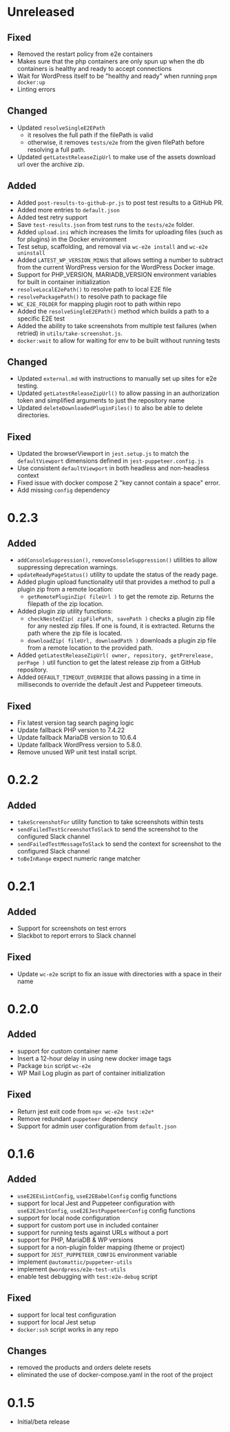 # Unreleased

## Fixed
- Removed the restart policy from e2e containers
- Makes sure that the php containers are only spun up when the db containers is healthy and ready to accept connections
- Wait for WordPress itself to be "healthy and ready" when running `pnpm docker:up`
- Linting errors

## Changed
- Updated `resolveSingleE2EPath` 
  - it resolves the full path if the filePath is valid
  - otherwise, it removes `tests/e2e` from the given filePath before resolving a full path.
- Updated `getLatestReleaseZipUrl` to make use of the assets download url over the archive zip.


## Added

- Added `post-results-to-github-pr.js` to post test results to a GitHub PR.
- Added more entries to `default.json`
- Added test retry support
- Save `test-results.json` from test runs to the `tests/e2e` folder.
- Added `upload.ini` which increases the limits for uploading files (such as for plugins) in the Docker environment
- Test setup, scaffolding, and removal via `wc-e2e install` and `wc-e2e uninstall`
- Added `LATEST_WP_VERSION_MINUS` that allows setting a number to subtract from the current WordPress version for the WordPress Docker image.
- Support for PHP_VERSION, MARIADB_VERSION environment variables for built in container initialization
- `resolveLocalE2ePath()` to resolve path to local E2E file
- `resolvePackagePath()` to resolve path to package file
- `WC_E2E_FOLDER` for mapping plugin root to path within repo
- Added the `resolveSingleE2EPath()` method which builds a path to a specific E2E test
- Added the ability to take screenshots from multiple test failures (when retried) in `utils/take-screenshot.js`.
- `docker:wait` to allow for waiting for env to be built without running tests

## Changed

- Updated `external.md` with instructions to manually set up sites for e2e testing.
- Updated `getLatestReleaseZipUrl()` to allow passing in an authorization token and simplified arguments to just the repository name
- Updated `deleteDownloadedPluginFiles()` to also be able to delete directories.

## Fixed

- Updated the browserViewport in `jest.setup.js` to match the `defaultViewport` dimensions defined in `jest-puppeteer.config.js`
- Use consistent `defaultViewport` in both headless and non-headless context
- Fixed issue with docker compose 2 "key cannot contain a space" error.
- Add missing `config` dependency

# 0.2.3

## Added

- `addConsoleSuppression()`, `removeConsoleSuppression()` utilities to allow suppressing deprecation warnings.
- `updateReadyPageStatus()` utility to update the status of the ready page.
- Added plugin upload functionality util that provides a method to pull a plugin zip from a remote location:
  - `getRemotePluginZip( fileUrl )` to get the remote zip. Returns the filepath of the zip location.
- Added plugin zip utility functions:
  - `checkNestedZip( zipFilePath, savePath )` checks a plugin zip file for any nested zip files. If one is found, it is extracted. Returns the path where the zip file is located.
  - `downloadZip( fileUrl, downloadPath )` downloads a plugin zip file from a remote location to the provided path.
- Added `getLatestReleaseZipUrl( owner, repository, getPrerelease, perPage )` util function to get the latest release zip from a GitHub repository.
- Added `DEFAULT_TIMEOUT_OVERRIDE` that allows passing in a time in milliseconds to override the default Jest and Puppeteer timeouts.

## Fixed

- Fix latest version tag search paging logic
- Update fallback PHP version to 7.4.22
- Update fallback MariaDB version to 10.6.4
- Update fallback WordPress version to 5.8.0.
- Remove unused WP unit test install script.

# 0.2.2

## Added

- `takeScreenshotFor` utility function to take screenshots within tests
- `sendFailedTestScreenshotToSlack` to send the screenshot to the configured Slack channel
- `sendFailedTestMessageToSlack` to send the context for screenshot to the configured Slack channel
- `toBeInRange` expect numeric range matcher

# 0.2.1

## Added

- Support for screenshots on test errors
- Slackbot to report errors to Slack channel

## Fixed

- Update `wc-e2e` script to fix an issue with directories with a space in their name

# 0.2.0

## Added

- support for custom container name
- Insert a 12-hour delay in using new docker image tags
- Package `bin` script `wc-e2e`
- WP Mail Log plugin as part of container initialization

## Fixed

- Return jest exit code from `npx wc-e2e test:e2e*`
- Remove redundant `puppeteer` dependency
- Support for admin user configuration from `default.json`

# 0.1.6

## Added

- `useE2EEsLintConfig`, `useE2EBabelConfig` config functions
- support for local Jest and Puppeteer configuration with `useE2EJestConfig`, `useE2EJestPuppeteerConfig` config functions
- support for local node configuration
- support for custom port use in included container
- support for running tests against URLs without a port
- support for PHP, MariaDB & WP versions
- support for a non-plugin folder mapping (theme or project)
- support for `JEST_PUPPETEER_CONFIG` environment variable
- implement `@automattic/puppeteer-utils`
- implement `@wordpress/e2e-test-utils`
- enable test debugging with `test:e2e-debug` script

## Fixed

- support for local test configuration 
- support for local Jest setup
- `docker:ssh` script works in any repo

## Changes

- removed the products and orders delete resets
- eliminated the use of docker-compose.yaml in the root of the project

# 0.1.5

- Initial/beta release
